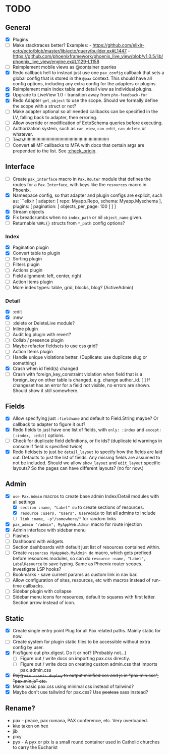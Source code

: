 # TODO

## General
- [x] Plugins
- [ ] Make stacktraces better? Examples:
      - https://github.com/elixir-ecto/ecto/blob/master/lib/ecto/query/builder.ex#L1447
      - https://github.com/phoenixframework/phoenix_live_view/blob/v1.0.5/lib/phoenix_live_view/engine.ex#L1129-L1158
- [ ] Reimplement mobile views as @container queries
- [x] Redo callback hell to instead just use one `pax_config` callback that sets a global config that is stored in the
      `@pax` context. This should have all config options, including any extra config for the adapters or plugins.
- [x] Reimplement main index table and detail view as individual plugins.
- [x] Upgrade to LiveView 1.0 - transition away from `phx-feedback-for`
- [x] Redo Adapter `get_object` to use the scope. Should we formally define the scope with a struct or not?
- [ ] Make adapter optional so all needed callbacks can be specified in the LV, falling back to adapter, then erroring.
- [ ] Allow override or modification of EctoSchema queries before executing.
- [ ] Authorization system, such as `can_view`, `can_edit`, `can_delete` or whatever.
- [ ] Tests!!!!!!!!!!!!!!!!!!!!!!!!!!!!!!!!!!!!!!!!!!!!!!!!!!!!!!!!!!!!!!!!!!!
- [ ] Convert all MF callbacks to MFA with docs that certain args are prepended to the list. See
      [:check_origin](https://hexdocs.pm/phoenix/Phoenix.Endpoint.html#socket/3-common-configuration).

## Interface
- [ ] Create `pax_interface` macro in `Pax.Router` module that defines the routes for a `Pax.Interface`, with keys like
      the `resources` macro in Phoenix.
- [x] Namespace config, so that adapter and plugin configs are explicit, such as:
      ```elixir
      [
        adapter: [
            repo: Myapp.Repo,
            schema: Myapp.Myschema
        ],
        plugins: [
            pagination: [
                objects_per_page: 100
            ]
        ]
      ]
- [x] Stream objects
- [x] Fix breadcrumbs when no `index_path` or nil `object_name` given.
- [ ] Returnable `%URL{}` structs from `*_path` config options?

### Index
- [x] Pagination plugin
- [x] Convert table to plugin
- [ ] Sorting plugin
- [ ] Filters plugin
- [ ] Actions plugin
- [ ] Field alignment: left, center, right
- [ ] Action Items plugin
- [ ] More index types: table, grid, blocks, blog? (ActiveAdmin)

### Detail
- [x] :edit
- [x] :new
- [ ] :delete or DeleteLive module?
- [ ] Inline plugin
- [ ] Audit log plugin with revert?
- [ ] Collab / presence plugin
- [ ] Maybe refactor fieldsets to use css grid?
- [ ] Action Items plugin
- [ ] Handle unique violations better. (Duplicate: use duplicate slug or something)
- [x] Crash when id field(s) changed
- [ ] Crash with foreign_key_constraint violation when field that is a foreign_key on other table is changed. e.g.
      change author_id.
  [ ] If changeset has an error for a field not visible, no errors are shown. Should show it still somewhere.

## Fields
- [x] Allow specifying just `:fieldname` and default to Field.String maybe? Or callback to adapter to figure it out?
- [x] Redo fields to just have one list of fields, with `only: :index` and `except: [:index, :edit]` options.
- [ ] Check for duplicate field definitions, or fix ids? (duplicate id warnings in console if field is specified twice)
- [x] Redo fieldsets to just be `detail_layout` to specify how the fields are laid out. Defaults to just the list
      of fields. Any missing fields are assumed to not be included. Should we allow `show_layout` and `edit_layout`
      specific layouts? So the pages can have different layouts? (no for now.)

## Admin
- [x] `use Pax.Admin` macros to create base admin Index/Detail modules with all settings
    - [x] `section :name, "Label" do` to create sections of resources.
    - [x] `resource :users, "Users", UserAdmin` to list all admins to include
    - [ ] `link :name, ~p"/somewhere/"` for random links
- [x] `pax_admin "/admin", MyAppWeb.Admin` macro for route injection
- [x] Admin interface with sidebar menu
- [ ] Flashes
- [ ] Dashboard with widgets.
- [ ] Section dashboards with default just list of resources contained within.
- [ ] Create `resources MyAppWeb.MyAdmin do` macro, which gets prefixed before resources modules, so can do
      `resource :name, "Label", LabelResource` to save typing. Same as Phoenix router scopes. Investigate LSP hooks?
- [ ] Bookmarks - save current params as custom link in nav bar.
- [ ] Allow configuration of sites, resources, etc with macros instead of run-time callbacks.
- [ ] Sidebar plugin with collapse
- [ ] Sidebar menu icons for resources, default to squares with first letter. Section arrow instead of icon.

## Static
- [x] Create single entry point Plug for all Pax related paths. Mainly static for now.
- [ ] Create system for plugin static files to be accessible without extra config by user.
- [x] Fix/figure out phx.digest. Do it or not? (Probably not...)
    - [ ] Figure out / write docs on importing pax.css directly.
    - [ ] Figure out / write docs on creating custom admin.css that imports pax_admin.css
- [x] ~~Rejig `mix assets.deploy` to output minified css and js in "pax.min.css", "pax.min.js" etc.~~
- [x] Make basic pax.css using minimal css instead of tailwind?
- [x] Maybe don't use tailwind for pax.css? Use ~~postcss~~ sass instead?

## Rename?
- pax - peace, pax romana, PAX conference, etc. Very overloaded.
- ~~kite~~ taken on hex
- jib
- pixy
- pyx - A pyx or pix is a small round container used in Catholic churches to carry the Eucharist

